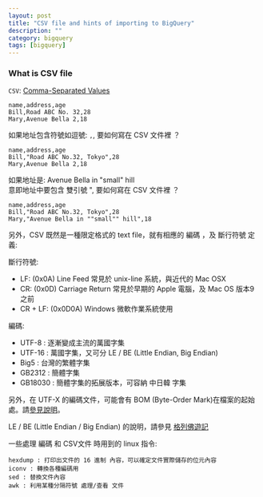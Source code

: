 ```yaml
---
layout: post
title: "CSV file and hints of importing to BigQuery"
description: ""
category: bigquery
tags: [bigquery]
---
```


### What is CSV file

`CSV`: [Comma-Separated Values](https://zh.wikipedia.org/wiki/%E9%80%97%E5%8F%B7%E5%88%86%E9%9A%94%E5%80%BC)

```
name,address,age
Bill,Road ABC No. 32,28
Mary,Avenue Bella 2,18
```

如果地址包含符號如逗號: `,`, 要如何寫在 CSV 文件裡 ？
 
```
name,address,age
Bill,"Road ABC No.32, Tokyo",28
Mary,Avenue Bella 2,18
```

如果地址是: Avenue Bella in "small" hill  
意即地址中要包含 雙引號 ", 要如何寫在 CSV 文件裡 ？

```
name,address,age
Bill,"Road ABC No.32, Tokyo",28
Mary,"Avenue Bella in ""small"" hill",18
```

另外，CSV 既然是一種限定格式的 text file，就有相應的 編碼 ，及 斷行符號 定義:

斷行符號: 

- LF: (0x0A) Line Feed 常見於 unix-line 系統，與近代的 Mac OSX
- CR: (0x0D) Carriage Return 常見於早期的 Apple 電腦，及 Mac OS 版本9 之前
- CR + LF: (0x0D0A) Windows 微軟作業系統使用

編碼:

- UTF-8 : 逐漸變成主流的萬國字集
- UTF-16 : 萬國字集，又可分 LE / BE (Little Endian, Big Endian)
- Big5 : 台灣的繁體字集
- GB2312 : 簡體字集
- GB18030 : 簡體字集的拓展版本，可容納 中日韓 字集

另外，在 UTF-X 的編碼文件，可能會有 BOM (Byte-Order Mark)在檔案的起始處。請[參見說明](https://zh.wikipedia.org/wiki/%E4%BD%8D%E5%85%83%E7%B5%84%E9%A0%86%E5%BA%8F%E8%A8%98%E8%99%9F)。

LE / BE (Little Endian / Big Endian) 的說明，請參見 [格列佛遊記](https://zh.wikipedia.org/wiki/%E5%AD%97%E8%8A%82%E5%BA%8F)

一些處理 編碼 和 CSV文件 時用到的 linux 指令:

```
hexdump : 打印出文件的 16 進制 內容，可以確定文件實際儲存的位元內容
iconv : 轉換各種編碼用
sed : 替換文件內容
awk : 利用某種分隔符號 處理/查看 文件 
```